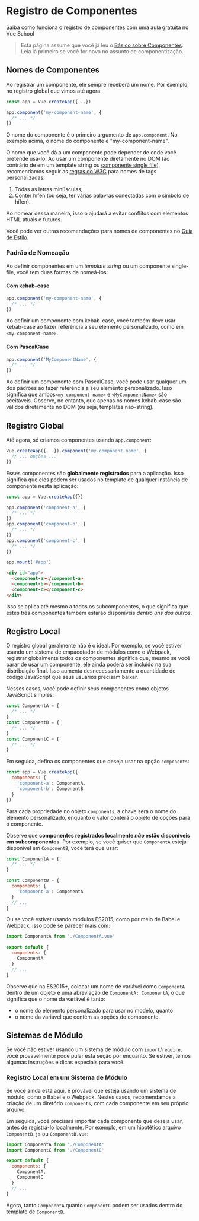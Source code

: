 # Registro de Componentes

<VideoLesson href="https://vueschool.io/lessons/vue-3-global-vs-local-vue-components?friend=vuejs" title="Aula Gratuita de Registro de Componentes Vue.js">Saiba como funciona o registro de componentes com uma aula gratuita no Vue School</VideoLesson>

> Esta página assume que você já leu o [Básico sobre Componentes](component-basics.md). Leia lá primeiro se você for novo no assunto de componentização.

## Nomes de Componentes

Ao registrar um componente, ele sempre receberá um nome. Por exemplo, no registro global que vimos até agora:

```js
const app = Vue.createApp({...})

app.component('my-component-name', {
  /* ... */
})
```

O nome do componente é o primeiro argumento de `app.component`. No exemplo acima, o nome do componente é "my-component-name".

O nome que você dá a um componente pode depender de onde você pretende usá-lo. Ao usar um componente diretamente no DOM (ao contrário de em um template string ou [componente single file](../guide/single-file-component.html)), recomendamos seguir as [regras do W3C](https://html.spec.whatwg.org/multipage/custom-elements.html#valid-custom-element-name) para nomes de tags personalizadas:

1. Todas as letras minúsculas;
2. Conter hífen (ou seja, ter várias palavras conectadas com o símbolo de hífen).

Ao nomear dessa maneira, isso o ajudará a evitar conflitos com elementos HTML atuais e futuros.

Você pode ver outras recomendações para nomes de componentes no [Guia de Estilo](../style-guide/#base-component-names-strongly-recommended).

### Padrão de Nomeação

Ao definir componentes em um *template string* ou um componente single-file, você tem duas formas de nomeá-los:

#### Com kebab-case

```js
app.component('my-component-name', {
  /* ... */
})
```

Ao definir um componente com kebab-case, você também deve usar kebab-case ao fazer referência a seu elemento personalizado, como em `<my-component-name>`.

#### Com PascalCase

```js
app.component('MyComponentName', {
  /* ... */
})
```

Ao definir um componente com PascalCase, você pode usar qualquer um dos padrões ao fazer referência a seu elemento personalizado. Isso significa que ambos`<my-component-name>` e `<MyComponentName>` são aceitáveis. Observe, no entanto, que apenas os nomes kebab-case são válidos diretamente no DOM (ou seja, templates não-string).

## Registro Global

Até agora, só criamos componentes usando `app.component`:

```js
Vue.createApp({...}).component('my-component-name', {
  // ... opções ...
})
```

Esses componentes são **globalmente registrados** para a aplicação. Isso significa que eles podem ser usados no template de qualquer instância de componente nesta aplicação:

```js
const app = Vue.createApp({})

app.component('component-a', {
  /* ... */
})
app.component('component-b', {
  /* ... */
})
app.component('component-c', {
  /* ... */
})

app.mount('#app')
```

```html
<div id="app">
  <component-a></component-a>
  <component-b></component-b>
  <component-c></component-c>
</div>
```

Isso se aplica até mesmo a todos os subcomponentes, o que significa que estes três componentes também estarão disponíveis _dentro uns dos outros_.

## Registro Local

O registro global geralmente não é o ideal. Por exemplo, se você estiver usando um sistema de empacotador de módulos como o Webpack, registrar globalmente todos os componentes significa que, mesmo se você parar de usar um componente, ele ainda poderá ser incluído na sua distribuição final. Isso aumenta desnecessariamente a quantidade de código JavaScript que seus usuários precisam baixar.

Nesses casos, você pode definir seus componentes como objetos JavaScript simples:

```js
const ComponentA = {
  /* ... */
}
const ComponentB = {
  /* ... */
}
const ComponentC = {
  /* ... */
}
```

Em seguida, defina os componentes que deseja usar na opção `components`:

```js
const app = Vue.createApp({
  components: {
    'component-a': ComponentA,
    'component-b': ComponentB
  }
})
```

Para cada propriedade no objeto `components`, a chave será o nome do elemento personalizado, enquanto o valor conterá o objeto de opções para o componente.

Observe que **componentes registrados localmente _não_ estão disponíveis em subcomponentes**. Por exemplo, se você quiser que `ComponentA` esteja disponível em `ComponentB`, você terá que usar:

```js
const ComponentA = {
  /* ... */
}

const ComponentB = {
  components: {
    'component-a': ComponentA
  }
  // ...
}
```

Ou se você estiver usando módulos ES2015, como por meio de Babel e Webpack, isso pode se parecer mais com:

```js
import ComponentA from './ComponentA.vue'

export default {
  components: {
    ComponentA
  }
  // ...
}
```

Observe que na ES2015+, colocar um nome de variável como `ComponentA` dentro de um objeto é uma abreviação de `ComponentA: ComponentA`, o que significa que o nome da variável é tanto:

- o nome do elemento personalizado para usar no modelo, quanto
- o nome da variável que contém as opções do componente.

## Sistemas de Módulo

Se você não estiver usando um sistema de módulo com `import`/`require`, você provavelmente pode pular esta seção por enquanto. Se estiver, temos algumas instruções e dicas especiais para você.

### Registro Local em um Sistema de Módulo

Se você ainda está aqui, é provável que esteja usando um sistema de módulo, como o Babel e o Webpack. Nestes casos, recomendamos a criação de um diretório `components`, com cada componente em seu próprio arquivo.

Em seguida, você precisará importar cada componente que deseja usar, antes de registrá-lo localmente. Por exemplo, em um hipotético arquivo `ComponentB.js` ou `ComponentB.vue`:

```js
import ComponentA from './ComponentA'
import ComponentC from './ComponentC'

export default {
  components: {
    ComponentA,
    ComponentC
  }
  // ...
}
```

Agora, tanto `ComponentA` quanto `ComponentC` podem ser usados dentro do template de `ComponentB`.
